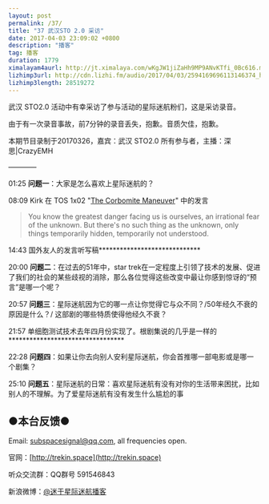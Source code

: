 ```yaml
---
layout: post
permalink: /37/
title: "37 武汉STO 2.0 采访"
date: 2017-04-03 23:09:02 +0800
description: "播客"
tag: 播客 
duration: 1779
ximalayam4aurl: http://jt.ximalaya.com/wKgJW1jiZaHh9MP9ANvKTfi_0Bc616.m4a?channel=rss&album_id=3135361&track_id=34440398&uid=6418191&jt=http://audio.xmcdn.com/group27/M02/14/3B/wKgJW1jiZaHh9MP9ANvKTfi_0Bc616.m4a
lizhimp3url: http://cdn.lizhi.fm/audio/2017/04/03/2594169696113146374_hd.mp3
lizhimp3length: 28519272
---
```


武汉 STO2.0 活动中有幸采访了参与活动的星际迷航粉们，这是采访录音。

由于有一次录音事故，前7分钟的录音丢失，抱歉。音质欠佳，抱歉。

本期节目录制于20170326，嘉宾：武汉 STO2.0 所有参与者，主播：深思\|CrazyEMH

————

01:25 **问题一**：大家是怎么喜欢上星际迷航的？

08:09 Kirk 在 TOS 1x02 "[The Corbomite Maneuver](http://memory-alpha.wikia.com/wiki/The_Corbomite_Maneuver_%28episode%29)" 中的发言

> You know the greatest danger facing us is ourselves, an irrational fear of the unknown. But there's no such thing as the unknown, only things temporarily hidden, temporarily not understood.

14:43 国外友人的发言听写稿*****************************

20:00 **问题二**：在过去的51年中，star trek在一定程度上引领了技术的发展、促进了我们的社会的某些歧视的消除，那么各位觉得这些改变中最让你感到惊讶的“预言”是哪一个呢？

20:57 **问题三**：星际迷航因为它的哪一点让你觉得它与众不同？/50年经久不衰的原因是什么？/ 这部剧的哪些特质使得他经久不衰？

21:57 单细胞测试技术去年四月份实现了。根剧集说的几乎是一样的*********************************

22:28 **问题四**：如果让你去向别人安利星际迷航，你会首推哪一部电影或是哪一个剧集？

25:10 **问题五**：星际迷航的日常：喜欢星际迷航有没有对你的生活带来困扰，比如别人的不理解。为了爱星际迷航有没有发生什么尴尬的事

## ●本台反馈●

Email: [subspacesignal@qq.com](mailto:subspacesignal@qq.com), all frequencies open.

官网：[http://trekin.space](http://trekin.space)

听众交流群：QQ群号 591546843

新浪微博：[@迷于星际迷航播客](http://weibo.com/lostinst)

